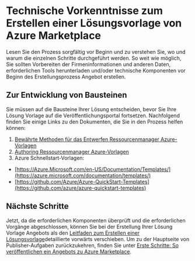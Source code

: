 <properties
   pageTitle="Technische Vorkenntnisse zum Erstellen einer Lösungsvorlage von Marketplace | Microsoft Azure"
   description="Grundlegendes zu den Anforderungen für das Erstellen einer Lösung-Vorlage zum Bereitstellen und verkaufen auf Azure Marketplace"
   services="marketplace-publishing"
   documentationCenter=""
   authors="HannibalSII"
   manager="hascipio"
   editor=""/>

<tags
   ms.service="marketplace"
   ms.devlang="na"
   ms.topic="article"
   ms.tgt_pltfrm="na"
   ms.workload="na"
   ms.date="01/28/2016"
   ms.author="hascipio; v-divte" />

# <a name="technical-prerequisites-for-creating-a-solution-template-for-the-azure-marketplace"></a>Technische Vorkenntnisse zum Erstellen einer Lösungsvorlage von Azure Marketplace
Lesen Sie den Prozess sorgfältig vor Beginn und zu verstehen Sie, wo und warum die einzelnen Schritte durchgeführt werden. So weit wie möglich, Sie sollten Vorbereiten der Firmeninformationen und anderen Daten, erforderlichen Tools herunterladen und/oder technische Komponenten vor Beginn des Erstellungsprozess Angebot erstellen.  

## <a name="developing-building-blocks"></a>Zur Entwicklung von Bausteinen
Sie müssen auf die Bausteine Ihrer Lösung entscheiden, bevor Sie Ihre Lösung Vorlage auf die Veröffentlichungsportal fortsetzen. Nachfolgend finden Sie einige Links zu den Dokumenten, die Sie in den Prozess helfen können:

1. [Bewährte Methoden für das Entwerfen Ressourcenmanager Azure-Vorlagen](../best-practices-resource-manager-design-templates.md)
2. [Authoring Ressourcenmanager Azure-Vorlagen](../resource-group-authoring-templates.md)
3. Azure Schnellstart-Vorlagen:
  - [https://Azure.Microsoft.com/en-US/Documentation/Templates/](https://azure.microsoft.com/documentation/templates/)
  - [https://github.com/Azure/Azure-QuickStart-Templates](https://github.com/azure/azure-quickstart-templates)

## <a name="next-steps"></a>Nächste Schritte
Jetzt, da die erforderlichen Komponenten überprüft und die erforderlichen Vorgänge abgeschlossen, können Sie bei der Erstellung Ihrer Lösung Vorlage Angebots als den [Leitfaden zum Erstellen einer Lösungsvorlage](marketplace-publishing-solution-template-creation.md)detaillierte vorwärts verschieben. Um zu der Hauptseite von Publisher-Aufgaben zurückzukehren, finden Sie unter [Erste Schritte: So veröffentlichen ein Angebots zu Azure Marketplace](marketplace-publishing-getting-started.md).


[link-acct]:marketplace-publishing-accounts-creation-registration.md
